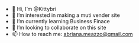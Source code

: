 - 👋 Hi, I’m @Kittybri
- 👀 I’m interested in making a muti vender site
- 🌱 I’m currently learning Business Finace
- 💞️ I’m looking to collaborate on this site
- 📫 How to reach me: abriana.meazzo@gmail.com

<!---
Kittybri/Kittybri is a ✨ special ✨ repository because its `README.md` (this file) appears on your GitHub profile.
You can click the Preview link to take a look at your changes.
--->
